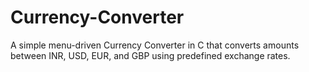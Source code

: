 # Currency-Converter
A simple menu-driven Currency Converter in C that converts amounts between INR, USD, EUR, and GBP using predefined exchange rates.
